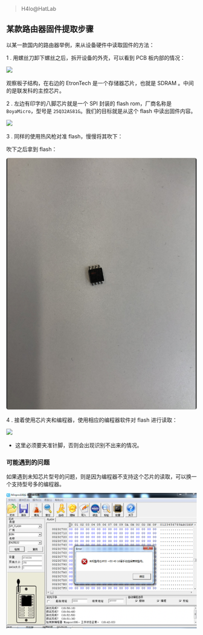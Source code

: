 > H4lo@HatLab

## 某款路由器固件提取步骤

以某一款国内的路由器举例，来从设备硬件中读取固件的方法：

1 . 用螺丝刀卸下螺丝之后，拆开设备的外壳，可以看到 PCB 板内部的情况：

![](./img/5e72c91890502.png)

观察板子结构，在右边的 EtronTech 是一个存储器芯片，也就是 SDRAM 。中间的是联发科的主控芯片。

2 . 左边有印字的八脚芯片就是一个 SPI 封装的 flash rom，厂商名称是 `BoyaMicro`，型号是 `25Q32AS81G`。我们的目标就是从这个 flash 中读出固件内容。

![](./img/5e72e1c03c559.png)

3 . 同样的使用热风枪对准 flash，慢慢将其吹下：


吹下之后拿到 flash：

![](./img/5e7249a03e99a.png)

4 . 接着使用芯片夹和编程器，使用相应的编程器软件对 flash 进行读取：

![](./img/5e72e22bec003.png)

- 这里必须要夹准针脚，否则会出现识别不出来的情况。


### 可能遇到的问题

如果遇到未知芯片型号的问题，则是因为编程器不支持这个芯片的读取，可以换一个支持型号多的编程器。

![](./img/5e72e28d3ea6a.png)

